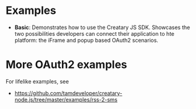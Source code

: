 # Examples

* **Basic**: Demonstrates how to use the Creatary JS SDK. Showcases the two possibilities developers
can connect their application to hte platform: the iFrame and popup based OAuth2 scenarios.

# More OAuth2 examples

For lifelike examples, see

* https://github.com/tamdeveloper/creatary-node.js/tree/master/examples/rss-2-sms
